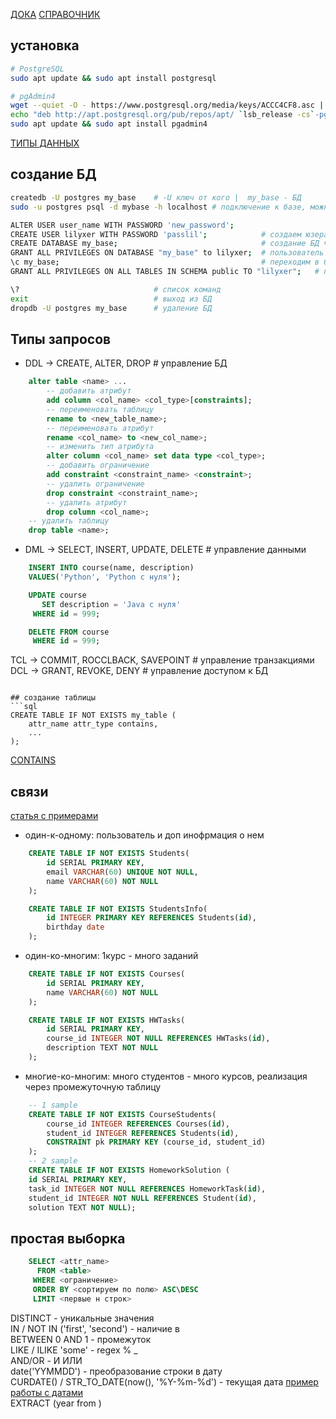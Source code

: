 [ДОКА](https://www.postgresql.org/)
[СПРАВОЧНИК](https://code.mu/ru/sql/manual/)

## установка
```bash
# PostgreSQL
sudo apt update && sudo apt install postgresql

# pgAdmin4
wget --quiet -O - https://www.postgresql.org/media/keys/ACCC4CF8.asc | sudo apt-key add -
echo "deb http://apt.postgresql.org/pub/repos/apt/ `lsb_release -cs`-pgdg main" |sudo tee /etc/apt/sources.list.d/pgdg.list
sudo apt update && sudo apt install pgadmin4
```

[ТИПЫ ДАННЫХ](https://www.postgresql.org/docs/16/datatype.html)

## создание БД
```bash
createdb -U postgres my_base    # -U ключ от кого |  my_base - БД
sudo -u postgres psql -d mybase -h localhost # подключение к базе, можно без -d

ALTER USER user_name WITH PASSWORD 'new_password';
CREATE USER lilyxer WITH PASSWORD 'passlil';            # создаем юзера
CREATE DATABASE my_base;                                # создание БД через psql
GRANT ALL PRIVILEGES ON DATABASE "my_base" to lilyxer;  # пользователь может работать с базой
\с my_base;                                             # переходим в базу
GRANT ALL PRIVILEGES ON ALL TABLES IN SCHEMA public TO "lilyxer";   # привелегии для работы с таблицами в базе

\?                              # список команд
exit                            # выход из БД
dropdb -U postgres my_base      # удаление БД
```

## Типы запросов
- DDL -> CREATE, ALTER, DROP      # управление БД
```sql
    alter table <name> ...
        -- добавить атрибут
        add column <col_name> <col_type>[constraints];
        -- переименовать таблицу
        rename to <new_table_name>;
        -- переименовать атрибут
        rename <col_name> to <new_col_name>;
        -- изменить тип атрибута
        alter column <col_name> set data type <col_type>;
        -- добавить ограничение
        add constraint <constraint_name> <constraint>;
        -- удалить ограничение
        drop constraint <constraint_name>;
        -- удалить атрибут
        drop column <col_name>;
    -- удалить таблицу
    drop table <name>;
```
- DML -> SELECT, INSERT, UPDATE, DELETE   # управление данными
```sql
    INSERT INTO course(name, description)
    VALUES('Python', 'Python с нуля');

    UPDATE course
       SET description = 'Java с нуля'
     WHERE id = 999;

    DELETE FROM course
     WHERE id = 999;
```
TCL -> COMMIT, ROCCLBACK, SAVEPOINT     # управление транзакциями
DCL -> GRANT, REVOKE, DENY      # управление доступом к БД
```

## создание таблицы
```sql
CREATE TABLE IF NOT EXISTS my_table (
    attr_name attr_type contains,
    ...
);
```

[CONTAINS](https://www.postgresql.org/docs/current/ddl-constraints.html)

## связи
[статья с примерами](https://habr.com/ru/articles/488054/)
- один-к-одному: пользователь и доп инофрмация о нем
```sql
    CREATE TABLE IF NOT EXISTS Students(
        id SERIAL PRIMARY KEY,
        email VARCHAR(60) UNIQUE NOT NULL,
        name VARCHAR(60) NOT NULL
    );

    CREATE TABLE IF NOT EXISTS StudentsInfo(
        id INTEGER PRIMARY KEY REFERENCES Students(id),
        birthday date
    );
```
- один-ко-многим: 1курс - много заданий
```sql
    CREATE TABLE IF NOT EXISTS Courses(
        id SERIAL PRIMARY KEY,
        name VARCHAR(60) NOT NULL
    );

    CREATE TABLE IF NOT EXISTS HWTasks(
        id SERIAL PRIMARY KEY,
        course_id INTEGER NOT NULL REFERENCES HWTasks(id),
        description TEXT NOT NULL
    );
```
- многие-ко-многим: много студентов - много курсов, реализация через промежуточную таблицу
```sql
    -- 1 sample
    CREATE TABLE IF NOT EXISTS CourseStudents(
        course_id INTEGER REFERENCES Courses(id),
        student_id INTEGER REFERENCES Students(id),
        CONSTRAINT pk PRIMARY KEY (course_id, student_id)
    );
    -- 2 sample
    CREATE TABLE IF NOT EXISTS HomeworkSolution (
	id SERIAL PRIMARY KEY,
	task_id INTEGER NOT NULL REFERENCES HomeworkTask(id),
	student_id INTEGER NOT NULL REFERENCES Student(id),
	solution TEXT NOT NULL);
```

## простая выборка
```sql
    SELECT <attr_name>
      FROM <table>
     WHERE <ограничение>
     ORDER BY <сортируем по полю> ASC\DESC
     LIMIT <первые н строк>
```
DISTINCT - уникальные значения <br>
IN / NOT IN ('first', 'second') - наличие в <br>
BETWEEN 0 AND 1 - промежуток <br>
LIKE / ILIKE 'some' - regex % _ <br>
AND/OR - И ИЛИ <br>
date('YYMMDD') - преобразование строки в дату <br>
CURDATE() / STR_TO_DATE(now(), '%Y-%m-%d') - текущая дата [пример работы с датами](http://lifeexample.ru/razrabotka-i-optimizacia-saita/sql-rabota-s-datami.html) <br>
EXTRACT (year from <date>)
